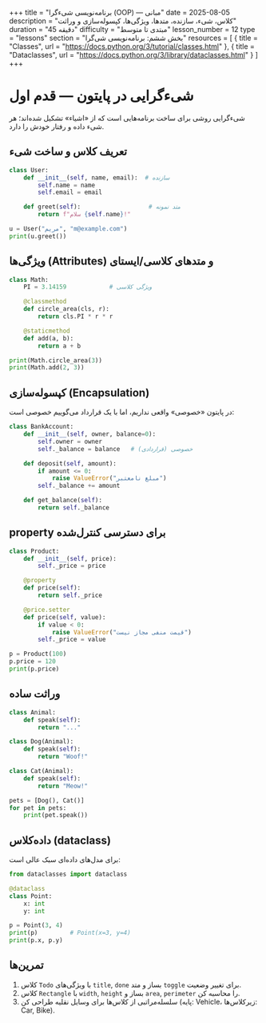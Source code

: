 +++
title = "برنامه‌نویسی شی‌ءگرا (OOP) — مبانی"
date = 2025-08-05
description = "کلاس، شیء، سازنده، متدها، ویژگی‌ها، کپسوله‌سازی و وراثت"
duration = "45 دقیقه"
difficulty = "مبتدی تا متوسط"
lesson_number = 12
type = "lessons"
section = "بخش ششم: برنامه‌نویسی شی‌گرا"
resources = [
  { title = "Classes", url = "https://docs.python.org/3/tutorial/classes.html" },
  { title = "Dataclasses", url = "https://docs.python.org/3/library/dataclasses.html" }
]
+++

# شی‌ءگرایی در پایتون — قدم اول

شی‌ءگرایی روشی برای ساخت برنامه‌هایی است که از «اشیاء» تشکیل شده‌اند؛ هر شیء داده و رفتار خودش را دارد.

## تعریف کلاس و ساخت شیء

```python
class User:
    def __init__(self, name, email):  # سازنده
        self.name = name
        self.email = email

    def greet(self):                   # متد نمونه
        return f"سلام {self.name}!"

u = User("مریم", "m@example.com")
print(u.greet())
```

## ویژگی‌ها (Attributes) و متدهای کلاسی/ایستای

```python
class Math:
    PI = 3.14159            # ویژگی کلاسی

    @classmethod
    def circle_area(cls, r):
        return cls.PI * r * r

    @staticmethod
    def add(a, b):
        return a + b

print(Math.circle_area(3))
print(Math.add(2, 3))
```

## کپسوله‌سازی (Encapsulation)

در پایتون «خصوصی» واقعی نداریم، اما با یک قرارداد می‌گوییم خصوصی است:

```python
class BankAccount:
    def __init__(self, owner, balance=0):
        self.owner = owner
        self._balance = balance   # خصوصی (قراردادی)

    def deposit(self, amount):
        if amount <= 0:
            raise ValueError("مبلغ نامعتبر")
        self._balance += amount

    def get_balance(self):
        return self._balance
```

## property برای دسترسی کنترل‌شده

```python
class Product:
    def __init__(self, price):
        self._price = price

    @property
    def price(self):
        return self._price

    @price.setter
    def price(self, value):
        if value < 0:
            raise ValueError("قیمت منفی مجاز نیست")
        self._price = value

p = Product(100)
p.price = 120
print(p.price)
```

## وراثت ساده

```python
class Animal:
    def speak(self):
        return "..."

class Dog(Animal):
    def speak(self):
        return "Woof!"

class Cat(Animal):
    def speak(self):
        return "Meow!"

pets = [Dog(), Cat()]
for pet in pets:
    print(pet.speak())
```

## داده‌کلاس (dataclass)

برای مدل‌های داده‌ای سبک عالی است:

```python
from dataclasses import dataclass

@dataclass
class Point:
    x: int
    y: int

p = Point(3, 4)
print(p)         # Point(x=3, y=4)
print(p.x, p.y)
```

## تمرین‌ها

1) کلاس `Todo` با ویژگی‌های `title`, `done` بساز و متد `toggle` برای تغییر وضعیت.
2) کلاس `Rectangle` با `width`, `height` بساز و `area`, `perimeter` را محاسبه کن.
3) سلسله‌مراتبی از کلاس‌ها برای وسایل نقلیه طراحی کن (پایه: Vehicle، زیرکلاس‌ها: Car, Bike).

